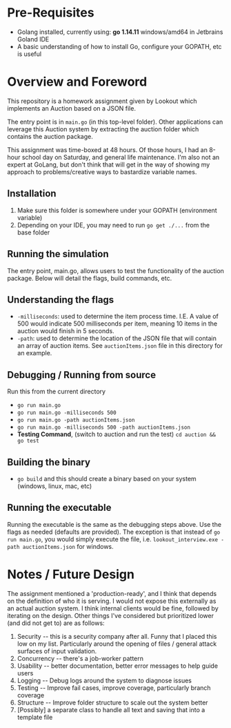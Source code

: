 # Pre-Requisites
- Golang installed, currently using: <b>go 1.14.11</b> windows/amd64 in Jetbrains Goland IDE
- A basic understanding of how to install Go, configure your GOPATH, etc is useful

# Overview and Foreword
This repository is a homework assignment given by Lookout which implements an Auction based on a JSON file. 

The entry point is in `main.go` (in this top-level folder). Other applications can leverage this Auction system by extracting the auction folder which contains the auction package. 

This assignment was time-boxed at 48 hours. Of those hours, I had an 8-hour school day on Saturday, and general life maintenance. 
I'm also not an expert at GoLang, but don't think that will get in the way of showing my approach to problems/creative ways to bastardize variable names.

## Installation
1. Make sure this folder is somewhere under your GOPATH (environment variable)
2. Depending on your IDE, you may need to run `go get ./...` from the base folder

## Running the simulation
The entry point, main.go, allows users to test the functionality of the auction package. Below will detail the flags, build commands, etc.

## Understanding the flags
- `-milliseconds`: used to determine the item process time. I.E. A value of 500 would indicate 500 milliseconds per item, meaning 10 items in the auction would finish in 5 seconds.
- `-path`: used to determine the location of the JSON file that will contain an array of auction items. See `auctionItems.json` file in this directory for an example.

## Debugging / Running from source
Run this from the current directory 
- `go run main.go`
- `go run main.go -milliseconds 500`
- `go run main.go -path auctionItems.json`
- `go run main.go -milliseconds 500 -path auctionItems.json`
- <b>Testing Command</b>, (switch to auction and run the test) `cd auction && go test`

## Building the binary
- `go build` and this should create a binary based on your system (windows, linux, mac, etc)

## Running the executable
Running the executable is the same as the debugging steps above. Use the flags as needed (defaults are provided). The exception is that instead of 
`go run main.go`, you would simply execute the file, i.e. `lookout_interview.exe -path auctionItems.json` for windows.

# Notes / Future Design
The assignment mentioned a 'production-ready', and I think that depends on the definition of who it is serving. I would not expose this externally as
an actual auction system. I think internal clients would be fine, followed by iterating on the design. Other things I've considered but prioritized lower (and did not get to) are as follows:
1. Security -- this is a security company after all. Funny that I placed this low on my list. Particularly around the opening of files / general attack surfaces of input validation. 
2. Concurrency -- there's a job-worker pattern
3. Usability -- better documentation, better error messages to help guide users
4. Logging -- Debug logs around the system to diagnose issues 
5. Testing -- Improve fail cases, improve coverage, particularly branch coverage
6. Structure -- Improve folder structure to scale out the system better
7. [Possibly] a separate class to handle all text and saving that into a template file

